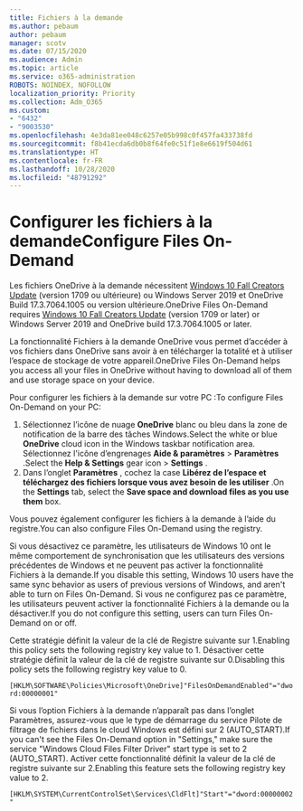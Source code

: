 ```yaml
---
title: Fichiers à la demande
ms.author: pebaum
author: pebaum
manager: scotv
ms.date: 07/15/2020
ms.audience: Admin
ms.topic: article
ms.service: o365-administration
ROBOTS: NOINDEX, NOFOLLOW
localization_priority: Priority
ms.collection: Adm_O365
ms.custom:
- "6432"
- "9003530"
ms.openlocfilehash: 4e3da81ee048c6257e05b998c0f457fa433738fd
ms.sourcegitcommit: f8b41ecda6db0b8f64fe0c51f1e8e6619f504d61
ms.translationtype: HT
ms.contentlocale: fr-FR
ms.lasthandoff: 10/28/2020
ms.locfileid: "48791292"
---
```

# <a name="configure-files-on-demand"></a><span data-ttu-id="5ef26-102">Configurer les fichiers à la demande</span><span class="sxs-lookup"><span data-stu-id="5ef26-102">Configure Files On-Demand</span></span>

<span data-ttu-id="5ef26-103">Les fichiers OneDrive à la demande nécessitent [Windows 10 Fall Creators Update](https://go.microsoft.com/fwlink/p/?linkid=859040) (version 1709 ou ultérieure) ou Windows Server 2019 et OneDrive Build 17.3.7064.1005 ou version ultérieure.</span><span class="sxs-lookup"><span data-stu-id="5ef26-103">OneDrive Files On-Demand requires [Windows 10 Fall Creators Update](https://go.microsoft.com/fwlink/p/?linkid=859040) (version 1709 or later) or Windows Server 2019 and OneDrive build 17.3.7064.1005 or later.</span></span>

<span data-ttu-id="5ef26-104">La fonctionnalité Fichiers à la demande OneDrive vous permet d’accéder à vos fichiers dans OneDrive sans avoir à en télécharger la totalité et à utiliser l’espace de stockage de votre appareil.</span><span class="sxs-lookup"><span data-stu-id="5ef26-104">OneDrive Files On-Demand helps you access all your files in OneDrive without having to download all of them and use storage space on your device.</span></span>

<span data-ttu-id="5ef26-105">Pour configurer les fichiers à la demande sur votre PC :</span><span class="sxs-lookup"><span data-stu-id="5ef26-105">To configure Files On-Demand on your PC:</span></span>

1. <span data-ttu-id="5ef26-106">Sélectionnez l’icône de nuage **OneDrive** blanc ou bleu dans la zone de notification de la barre des tâches Windows.</span><span class="sxs-lookup"><span data-stu-id="5ef26-106">Select the white or blue **OneDrive** cloud icon in the Windows taskbar notification area.</span></span> <span data-ttu-id="5ef26-107">Sélectionnez l'icône d’engrenages **Aide & paramètres** > **Paramètres** .</span><span class="sxs-lookup"><span data-stu-id="5ef26-107">Select the **Help & Settings** gear icon > **Settings** .</span></span>
2. <span data-ttu-id="5ef26-108">Dans l’onglet **Paramètres** , cochez la case **Libérez de l’espace et téléchargez des fichiers lorsque vous avez besoin de les utiliser** .</span><span class="sxs-lookup"><span data-stu-id="5ef26-108">On the **Settings** tab, select the **Save space and download files as you use them** box.</span></span>  

<span data-ttu-id="5ef26-109">Vous pouvez également configurer les fichiers à la demande à l’aide du registre.</span><span class="sxs-lookup"><span data-stu-id="5ef26-109">You can also configure Files On-Demand using the registry.</span></span>

<span data-ttu-id="5ef26-110">Si vous désactivez ce paramètre, les utilisateurs de Windows 10 ont le même comportement de synchronisation que les utilisateurs des versions précédentes de Windows et ne peuvent pas activer la fonctionnalité Fichiers à la demande.</span><span class="sxs-lookup"><span data-stu-id="5ef26-110">If you disable this setting, Windows 10 users have the same sync behavior as users of previous versions of Windows, and aren't able to turn on Files On-Demand.</span></span> <span data-ttu-id="5ef26-111">Si vous ne configurez pas ce paramètre, les utilisateurs peuvent activer la fonctionnalité Fichiers à la demande ou la désactiver.</span><span class="sxs-lookup"><span data-stu-id="5ef26-111">If you do not configure this setting, users can turn Files On-Demand on or off.</span></span>

<span data-ttu-id="5ef26-112">Cette stratégie définit la valeur de la clé de Registre suivante sur 1.</span><span class="sxs-lookup"><span data-stu-id="5ef26-112">Enabling this policy sets the following registry key value to 1.</span></span> <span data-ttu-id="5ef26-113">Désactiver cette stratégie définit la valeur de la clé de registre suivante sur 0.</span><span class="sxs-lookup"><span data-stu-id="5ef26-113">Disabling this policy sets the following registry key value to 0.</span></span>

`[HKLM\SOFTWARE\Policies\Microsoft\OneDrive]"FilesOnDemandEnabled"="dword:00000001"`

<span data-ttu-id="5ef26-114">Si vous l’option Fichiers à la demande n’apparaît pas dans l’onglet Paramètres, assurez-vous que le type de démarrage du service Pilote de filtrage de fichiers dans le cloud Windows est défini sur 2 (AUTO_START).</span><span class="sxs-lookup"><span data-stu-id="5ef26-114">If you can't see the Files On-Demand option in "Settings," make sure the service "Windows Cloud Files Filter Driver" start type is set to 2 (AUTO_START).</span></span> <span data-ttu-id="5ef26-115">Activer cette fonctionnalité définit la valeur de la clé de registre suivante sur 2.</span><span class="sxs-lookup"><span data-stu-id="5ef26-115">Enabling this feature sets the following registry key value to 2.</span></span>

`[HKLM\SYSTEM\CurrentControlSet\Services\CldFlt]"Start"="dword:00000002"`